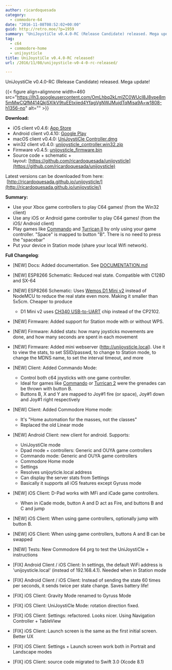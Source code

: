 ```yaml
---
author: ricardoquesada
category:
  - commodore-64
date: "2016-11-08T08:52:02+00:00"
guid: http://retro.moe/?p=1959
summary: "UniJoystiCle v0.4.0-RC (Release Candidate) released. Mega update!\n\n \n\n**Download:**\n\n- iOS client v0.4.6: [App Store](https://itunes.apple.com/us/app/unijoysticle-controller/id1130131741?mt=8)\n- Android client v0.4.10: [Google Play](https://play.google.com/store/apps/details?id=moe.retro.unijoysticle)\n- macOS client v0.4.0: [UniJoystiCle Controller.dmg](http://ricardoquesada.github.io/unijoysticle/bin/UniJoystiCle%20Controller-v0.4.0.dmg)\n- win32 client v0.4.0: [unijoysticle\\_controller.win32.zip](http://ricardoquesada.github.io/unijoysticle/bin/unijoysticle_controller-v0.4.0.win32.zip)\n- Firmware v0.4.5: [unijoysticle\\_firmware.bin](http://ricardoquesada.github.io/unijoysticle/bin/unijoysticle_firmware.bin)\n- Source code + schematic + layout: [https://github.com/ricardoquesada/unijoysticle](https://github.com/ricardoquesada/unijoysticle)\n\nLatest versions can be downloaded from here:  [http://ricardoquesada.github.io/unijoysticle/](http://ricardoquesada.github.io/unijoysticle/)"
tag:
  - c64
  - commodore-home
  - unijoysticle
title: UniJoystiCle v0.4.0-RC released!
url: /2016/11/08/unijoysticle-v0-4-0-rc-released/

---
```

UniJoystiCle v0.4.0-RC (Release Candidate) released. Mega update!

{{< figure align=alignnone width=460 src="https://lh3.googleusercontent.com/OmLhbq2kLmIZC0WUcI8J8vpe8m5mMwCQfM414QkjSXIkV9tuEEtxiied4YfagVgNWJMujdTqMisa9A=w1808-h1356-no" alt="" >}}

**Download:**

- iOS client v0.4.6: [App Store](https://itunes.apple.com/us/app/unijoysticle-controller/id1130131741?mt=8)
- Android client v0.4.10: [Google Play](https://play.google.com/store/apps/details?id=moe.retro.unijoysticle)
- macOS client v0.4.0: [UniJoystiCle Controller.dmg](http://ricardoquesada.github.io/unijoysticle/bin/UniJoystiCle%20Controller-v0.4.0.dmg)
- win32 client v0.4.0: [unijoysticle\_controller.win32.zip](http://ricardoquesada.github.io/unijoysticle/bin/unijoysticle_controller-v0.4.0.win32.zip)
- Firmware v0.4.5: [unijoysticle\_firmware.bin](http://ricardoquesada.github.io/unijoysticle/bin/unijoysticle_firmware.bin)
- Source code + schematic + layout: [https://github.com/ricardoquesada/unijoysticle](https://github.com/ricardoquesada/unijoysticle)

Latest versions can be downloaded from here:  [http://ricardoquesada.github.io/unijoysticle/](http://ricardoquesada.github.io/unijoysticle/)

**Summary:**

- Use your Xbox game controllers to play C64 games! (from the Win32 client)
- Use any iOS or Android game controller to play C64 games! (from the iOS/ Android client)
- Play games like [Commando](http://gamebase64.com/game.php?id=1602&d=18&h=0) and [Turrican II](http://gamebase64.com/game.php?id=8234&d=18&h=0) by only using your game controller. "Space" is mapped to button "B". There is no need to press the "spacebar"
- Put your device in Station mode (share your local Wifi network).

**Full Changelog**:

- \[NEW\] Docs: Added documentation. See [DOCUMENTATION.md](https://github.com/ricardoquesada/unijoysticle/blob/master/DOCUMENTATION.md)
- \[NEW\] ESP8266 Schematic: Reduced real state. Compatible with C128D and SX-64
- \[NEW\] ESP8266 Schematic: Uses [Wemos D1 Mini v2](https://www.aliexpress.com/store/product/D1-mini-Mini-NodeMcu-4M-bytes-Lua-WIFI-Internet-of-Things-development-board-based-ESP8266/1331105_32529101036.html) instead of NodeMCU to reduce the real state even more. Making it smaller than 5x5cm. Cheaper to produce

  - D1 Mini v2 uses [CH340 USB-to-UART](https://www.wemos.cc/downloads) chip instead of the CP2102.
- \[NEW\] Firmware: Added support for Station mode with or without WPS.
- \[NEW\] Firmware: Added stats: how many joysticks movements are done, and how
  many seconds are spent in each movement
- \[NEW\] Firmware: Added mini webserver (http://unijoysticle.local). Use it to
  view the stats, to set SSID/passwd, to change to Station mode, to
  change the MDNS name, to set the interval timeout, and more
- \[NEW\] Client: Added Commando Mode:
  - Control both c64 joysticks with one game controller.
  - Ideal for games like [Commando](http://gamebase64.com/game.php?id=1602&d=18&h=0) or [Turrican 2](http://gamebase64.com/game.php?id=8234&d=18&h=0) were the grenades can be thrown with button B.
  - Buttons B, X and Y are mapped to Joy#1 fire (or space), Joy#1 down and
    Joy#1 right respectively
- \[NEW\] Client: Added Commodore Home mode:
  - It's "Home automation for the masses, not the classes"
  - Replaced the old Linear mode
- \[NEW\] Android Client: new client for android. Supports:
  - UniJoystiCle mode
  - Dpad mode + controllers: Generic and OUYA game controllers
  - Commando mode: Generic and OUYA game controllers
  - Commodore Home mode
  - Settings
  - Resolves unijoyticle.local address
  - Can display the server stats from Settings
  - Basically it supports all iOS features except Gyruss mode
- \[NEW\] iOS Client: D-Pad works with MFi and iCade game controllers.
  - When in iCade mode, button A and D act as Fire, and buttons B and C and jump
- \[NEW\] iOS Client: When using game controllers, optionally jump with button B.
- \[NEW\] iOS Client: When using game controllers, buttons A and B can be swapped
- \[NEW\] Tests: New Commodore 64 prg to test the UniJoystiCle + instructions
- \[FIX\] Android Client / iOS Client: In settings, the default WiFi address is 'unijoysticle.local'
  (instead of 192.168.4.1). Needed when in Station mode
- \[FIX\] Android Client / iOS Client: Instead of sending the state 60 times per
  seconds, it sends twice per state change. Saves battery life!
- \[FIX\] iOS Client: Gravity Mode renamed to Gyruss Mode
- \[FIX\] iOS Client: UniJoystiCle Mode: rotation direction fixed.
- \[FIX\] iOS Client: Settings: refactored. Looks nicer. Using Navigation Controller + TableView
- \[FIX\] iOS Client: Launch screen is the same as the first initial screen. Better UX
- \[FIX\] iOS Client: Settings + Launch screen work both in Portrait and Landscape modes
- \[FIX\] iOS Client: source code migrated to Swift 3.0 (Xcode 8.1)
